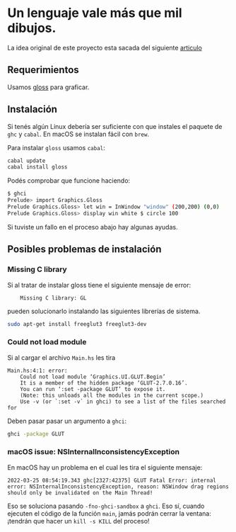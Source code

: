 # Un lenguaje vale más que mil dibujos.
La idea original de este proyecto esta sacada del siguiente [articulo](https://cs.famaf.unc.edu.ar/~mpagano/henderson-funcgeo2.pdf) 

## Requerimientos

Usamos [gloss](https://hackage.haskell.org/package/gloss) para graficar.

## Instalación

Si tenés algún Linux debería ser suficiente con que instales el paquete de `ghc` y `cabal`. En macOS se instalan fácil con `brew`.

Para instalar `gloss` usamos `cabal`:

```bash
cabal update
cabal install gloss
```

Podés comprobar que funcione haciendo:

```bash
$ ghci
Prelude> import Graphics.Gloss
Prelude Graphics.Gloss> let win = InWindow "window" (200,200) (0,0)
Prelude Graphics.Gloss> display win white $ circle 100
```

Si tuviste un fallo en el proceso abajo hay algunas ayudas.

## Posibles problemas de instalación

### Missing C library

Si al tratar de instalar gloss tiene el siguiente mensaje de error:

```
    Missing C library: GL
```

pueden solucionarlo instalando las siguientes librerías de sistema.

```bash
sudo apt-get install freeglut3 freeglut3-dev
```

### Could not load module

Si al cargar el archivo `Main.hs` les tira

```
Main.hs:4:1: error:
    Could not load module ‘Graphics.UI.GLUT.Begin’
    It is a member of the hidden package ‘GLUT-2.7.0.16’.
    You can run ‘:set -package GLUT’ to expose it.
    (Note: this unloads all the modules in the current scope.)
    Use -v (or `:set -v` in ghci) to see a list of the files searched for
```

Deben pasar pasar un argumento a `ghci`:

```bash
ghci -package GLUT
```

### macOS issue: NSInternalInconsistencyException

En macOS hay un problema en el cual les tira el siguiente mensaje:

```
2022-03-25 08:54:19.343 ghc[2327:42375] GLUT Fatal Error: internal error: NSInternalInconsistencyException, reason: NSWindow drag regions should only be invalidated on the Main Thread!
```

Eso se soluciona pasando `-fno-ghci-sandbox` a `ghci`. Eso sí, cuando ejecuten el código de la función `main`, jamás podrán cerrar la ventana: ¡tendrán que hacer un `kill -s KILL` del proceso!
